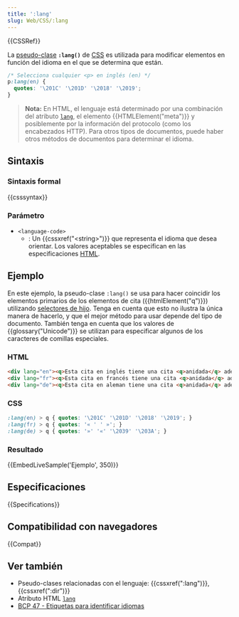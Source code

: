 ```yaml
---
title: ':lang'
slug: Web/CSS/:lang
---
```


{{CSSRef}}

La [pseudo-clase](/es/docs/Web/CSS/Pseudo-classes) **`:lang()`** de [CSS](/es/docs/Web/CSS) es utilizada para modificar elementos en función del idioma en el que se determina que están.

```css
/* Selecciona cualquier <p> en inglés (en) */
p:lang(en) {
  quotes: '\201C' '\201D' '\2018' '\2019';
}
```

> **Nota:** En HTML, el lenguaje está determinado por una combinación del atributo [`lang`](/es/docs/Web/HTML/Global_attributes#lang), el elemento {{HTMLElement("meta")}} y posiblemente por la información del protocolo (como los encabezados HTTP). Para otros tipos de documentos, puede haber otros métodos de documentos para determinar el idioma.

## Sintaxis

### Sintaxis formal

{{csssyntax}}

### Parámetro

- `<language-code>`
  - : Un {{cssxref("&lt;string&gt;")}} que representa el idioma que desea orientar. Los valores aceptables se especifican en las especificaciones [HTML](/es/docs/Web/HTML).

## Ejemplo

En este ejemplo, la pseudo-clase `:lang()` se usa para hacer coincidir los elementos primarios de los elementos de cita ({{htmlElement("q")}}) utilizando [selectores de hijo](/es/docs/Web/CSS/Child_selectors). Tenga en cuenta que esto no ilustra la única manera de hacerlo, y que el mejor método para usar depende del tipo de documento. También tenga en cuenta que los valores de {{glossary("Unicode")}} se utilizan para especificar algunos de los caracteres de comillas especiales.

### HTML

```html
<div lang="en"><q>Esta cita en inglés tiene una cita <q>anidada</q> adentro.</q></div>
<div lang="fr"><q>Esta cita en francés tiene una cita <q>anidada</q> adentro.</q></div>
<div lang="de"><q>Esta cita en aleman tiene una cita <q>anidada</q> adentro.</q></div>
```

### CSS

```css
:lang(en) > q { quotes: '\201C' '\201D' '\2018' '\2019'; }
:lang(fr) > q { quotes: '« ' ' »'; }
:lang(de) > q { quotes: '»' '«' '\2039' '\203A'; }
```

### Resultado

{{EmbedLiveSample('Ejemplo', 350)}}

## Especificaciones

{{Specifications}}

## Compatibilidad con navegadores

{{Compat}}

## Ver también

- Pseudo-clases relacionadas con el lenguaje: {{cssxref(":lang")}}, {{cssxref(":dir")}}
- Atributo HTML [`lang`](/es/docs/Web/HTML/Global_attributes#lang)
- [BCP 47 - Etiquetas para identificar idiomas](https://tools.ietf.org/html/bcp47)
